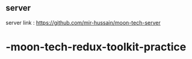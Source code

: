 ## server

server link : https://github.com/mir-hussain/moon-tech-server
# -moon-tech-redux-toolkit-practice
